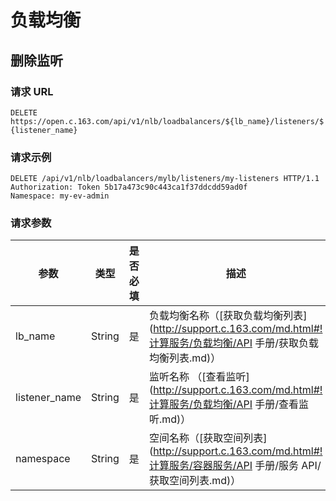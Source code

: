 #  负载均衡

## 删除监听


### 请求 URL

`DELETE https://open.c.163.com/api/v1/nlb/loadbalancers/${lb_name}/listeners/${listener_name}`


### 请求示例

```http
DELETE /api/v1/nlb/loadbalancers/mylb/listeners/my-listeners HTTP/1.1
Authorization: Token 5b17a473c90c443ca1f37ddcdd59ad0f
Namespace: my-ev-admin
```

### 请求参数

|      参数     |  类型  | 是否必填 |                       描述                       |    示例值    |
|---------------|--------|----------|--------------------------------------------------|--------------|
| lb_name       | String | 是       | 负载均衡名称（[获取负载均衡列表](http://support.c.163.com/md.html#!计算服务/负载均衡/API 手册/获取负载均衡列表.md)） | mylb         |
| listener_name | String | 是       | 监听名称 （[查看监听](http://support.c.163.com/md.html#!计算服务/负载均衡/API 手册/查看监听.md)）            | my-listeners |
| namespace     | String | 是       | 空间名称（[获取空间列表](http://support.c.163.com/md.html#!计算服务/容器服务/API 手册/服务 API/获取空间列表.md)）         | my-ev-admin  |